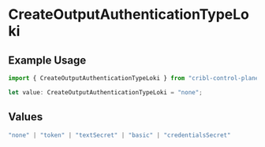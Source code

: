 # CreateOutputAuthenticationTypeLoki

## Example Usage

```typescript
import { CreateOutputAuthenticationTypeLoki } from "cribl-control-plane/models/operations";

let value: CreateOutputAuthenticationTypeLoki = "none";
```

## Values

```typescript
"none" | "token" | "textSecret" | "basic" | "credentialsSecret"
```